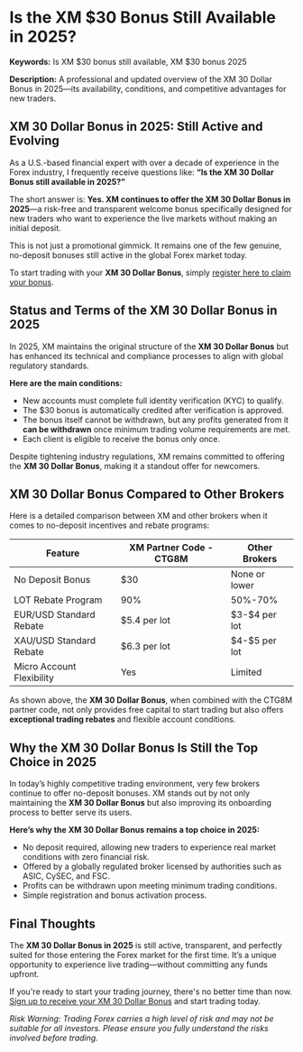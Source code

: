 <h1>Is the XM $30 Bonus Still Available in 2025?</h1>
<p><strong>Keywords:</strong> Is XM $30 bonus still available, XM $30 bonus 2025</p>
<p><strong>Description:</strong> A professional and updated overview of the XM 30 Dollar Bonus in 2025—its availability, conditions, and competitive advantages for new traders.</p>

<h2>XM 30 Dollar Bonus in 2025: Still Active and Evolving</h2>
<p>As a U.S.-based financial expert with over a decade of experience in the Forex industry, I frequently receive questions like: <strong>“Is the XM 30 Dollar Bonus still available in 2025?”</strong></p>
<p>The short answer is: <strong>Yes. XM continues to offer the XM 30 Dollar Bonus in 2025</strong>—a risk-free and transparent welcome bonus specifically designed for new traders who want to experience the live markets without making an initial deposit.</p>
<p>This is not just a promotional gimmick. It remains one of the few genuine, no-deposit bonuses still active in the global Forex market today.</p>
<p>To start trading with your <strong>XM 30 Dollar Bonus</strong>, simply <a href="https://affs.click/DxX1G" target="_blank">register here to claim your bonus</a>.</p>

<h2>Status and Terms of the XM 30 Dollar Bonus in 2025</h2>
<p>In 2025, XM maintains the original structure of the <strong>XM 30 Dollar Bonus</strong> but has enhanced its technical and compliance processes to align with global regulatory standards.</p>
<p><strong>Here are the main conditions:</strong></p>
<ul>
<li>New accounts must complete full identity verification (KYC) to qualify.</li>
<li>The $30 bonus is automatically credited after verification is approved.</li>
<li>The bonus itself cannot be withdrawn, but any profits generated from it <strong>can be withdrawn</strong> once minimum trading volume requirements are met.</li>
<li>Each client is eligible to receive the bonus only once.</li>
</ul>
<p>Despite tightening industry regulations, XM remains committed to offering the <strong>XM 30 Dollar Bonus</strong>, making it a standout offer for newcomers.</p>

<h2>XM 30 Dollar Bonus Compared to Other Brokers</h2>
<p>Here is a detailed comparison between XM and other brokers when it comes to no-deposit incentives and rebate programs:</p>

<table>
<thead>
<tr>
<th>Feature</th>
<th>XM Partner Code - CTG8M</th>
<th>Other Brokers</th>
</tr>
</thead>
<tbody>
<tr>
<td>No Deposit Bonus</td>
<td>$30</td>
<td>None or lower</td>
</tr>
<tr>
<td>LOT Rebate Program</td>
<td>90%</td>
<td>50%-70%</td>
</tr>
<tr>
<td>EUR/USD Standard Rebate</td>
<td>$5.4 per lot</td>
<td>$3-$4 per lot</td>
</tr>
<tr>
<td>XAU/USD Standard Rebate</td>
<td>$6.3 per lot</td>
<td>$4-$5 per lot</td>
</tr>
<tr>
<td>Micro Account Flexibility</td>
<td>Yes</td>
<td>Limited</td>
</tr>
</tbody>
</table>

<p>As shown above, the <strong>XM 30 Dollar Bonus</strong>, when combined with the CTG8M partner code, not only provides free capital to start trading but also offers <strong>exceptional trading rebates</strong> and flexible account conditions.</p>

<h2>Why the XM 30 Dollar Bonus Is Still the Top Choice in 2025</h2>
<p>In today’s highly competitive trading environment, very few brokers continue to offer no-deposit bonuses. XM stands out by not only maintaining the <strong>XM 30 Dollar Bonus</strong> but also improving its onboarding process to better serve its users.</p>
<p><strong>Here’s why the XM 30 Dollar Bonus remains a top choice in 2025:</strong></p>
<ul>
<li>No deposit required, allowing new traders to experience real market conditions with zero financial risk.</li>
<li>Offered by a globally regulated broker licensed by authorities such as ASIC, CySEC, and FSC.</li>
<li>Profits can be withdrawn upon meeting minimum trading conditions.</li>
<li>Simple registration and bonus activation process.</li>
</ul>

<h2>Final Thoughts</h2>
<p>The <strong>XM 30 Dollar Bonus in 2025</strong> is still active, transparent, and perfectly suited for those entering the Forex market for the first time. It’s a unique opportunity to experience live trading—without committing any funds upfront.</p>
<p>If you're ready to start your trading journey, there's no better time than now. <a href="https://affs.click/DxX1G" target="_blank">Sign up to receive your XM 30 Dollar Bonus</a> and start trading today.</p>
<p><em>Risk Warning: Trading Forex carries a high level of risk and may not be suitable for all investors. Please ensure you fully understand the risks involved before trading.</em></p>

</body>
</html>
